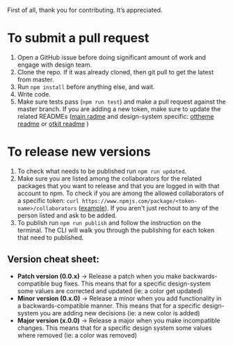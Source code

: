 First of all, thank you for contributing. It’s appreciated.

# To submit a pull request

1. Open a GitHub issue before doing significant amount of work and engage with design team.
2. Clone the repo. If it was already cloned, then git pull to get the latest from master.
3. Run `npm install` before anything else, and wait.
4. Write code.
5. Make sure tests pass (`npm run test`) and make a pull request against the master branch. If you are adding a new token, make sure to update the related READMEs ([main radme](https://github.com/opentable/design-tokens/blob/master/README.md) and design-system specific: [ottheme readme](https://github.com/opentable/design-tokens/blob/master/OTTheme/README.md) or [otkit readme](https://github.com/opentable/design-tokens/blob/master/OTKit/README.md) )


# To release new versions

1. To check what needs to be published run `npm run updated`.
2. Make sure you are listed among the collaborators for the related packages that you want to release and that you are logged in with that  account to npm. To check if you are among the allowed collaborators of a specific token: `curl https://www.npmjs.com/package/<token-name>/collaborators` ([example](https://www.npmjs.com/package/otkit-typography/collaborators)). If you aren't just rechout to any of the person listed and ask to be added.
3. To publish run `npm run publish` and follow the instruction on the terminal. The CLI will walk you through the publishing for each token that need to published.

## Version cheat sheet:
- **Patch version (0.0.x)** -> Release a patch when you make backwards-compatible bug fixes. This means that for a specific design-system some values are corrected and updated (ie: a color get updated)
- **Minor version (0.x.0)** -> Release a minor when you add functionality in a backwards-compatible manner. This means that for a specific design-system you are adding new decisions (ie: a new color is added)
- **Major version (x.0.0)** -> Release a major when you make incompatible changes. This means that for a specific design system some values where removed (ie: a color was removed)
